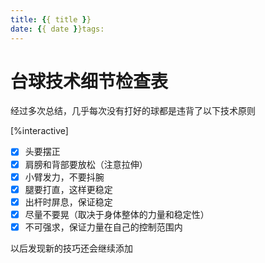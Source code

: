 ```yaml
---
title: {{ title }}
date: {{ date }}tags:
---
```

# 台球技术细节检查表


经过多次总结，几乎每次没有打好的球都是违背了以下技术原则

[%interactive]
* [x] 头要摆正
* [x] 肩膀和背部要放松（注意拉伸）
* [x] 小臂发力，不要抖腕
* [x] 腿要打直，这样更稳定
* [x] 出杆时屏息，保证稳定
* [x] 尽量不要晃（取决于身体整体的力量和稳定性）
* [x] 不可强求，保证力量在自己的控制范围内

以后发现新的技巧还会继续添加
